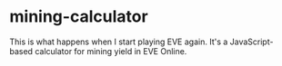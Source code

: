 mining-calculator
=================

This is what happens when I start playing EVE again. It's a JavaScript-based calculator for mining yield in EVE Online.
